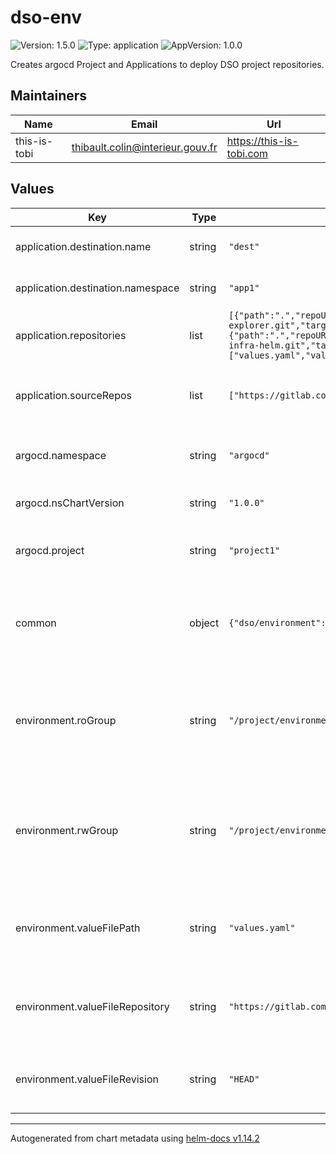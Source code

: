 # dso-env

![Version: 1.5.0](https://img.shields.io/badge/Version-1.5.0-informational?style=flat-square) ![Type: application](https://img.shields.io/badge/Type-application-informational?style=flat-square) ![AppVersion: 1.0.0](https://img.shields.io/badge/AppVersion-1.0.0-informational?style=flat-square)

Creates argocd Project and Applications to deploy DSO project repositories.

## Maintainers

| Name | Email | Url |
| ---- | ------ | --- |
| this-is-tobi | <thibault.colin@interieur.gouv.fr> | <https://this-is-tobi.com> |

## Values

| Key | Type | Default | Description |
|-----|------|---------|-------------|
| application.destination.name | string | `"dest"` | Nom du cluster applicatif cible |
| application.destination.namespace | string | `"app1"` | Nom du namespace applicatif cible |
| application.repositories | list | `[{"path":".","repoURL":"https://gitlab.com/projects/org/demo/quota-explorer.git","targetRevision":"main","valueFiles":[]},{"path":".","repoURL":"https://gitlab.com/projects/org/demo/tuto-java-infra-helm.git","targetRevision":"HEAD","valueFiles":["values.yaml","values-integ.yaml"]}]` | Liste des dépôts à déployer |
| application.sourceRepos | list | `["https://gitlab.com/projects/org/demo"]` | Liste des dépôts à autoriser au niveau du AppProject |
| argocd.namespace | string | `"argocd"` | Namespace de création des objets ArgoCD |
| argocd.nsChartVersion | string | `"1.0.0"` | Version du Chart dso-ns à utiliser |
| argocd.project | string | `"project1"` | Préfixe des projets ArgoCD à créer |
| common | object | `{"dso/environment":"env","dso/organization":"org","dso/project":"project"}` | Informations communes, notamment appliquées en label sur les différents objets |
| environment.roGroup | string | `"/project/environment/RO"` | Nom du groupe à autoriser en lecture seule sur les objets applicatifs (-app) déployés par ArgoCD |
| environment.rwGroup | string | `"/project/environment/RW"` | Nom du groupe à autoriser en lecture/écriture sur les objets applicatifs (-app) déployés par ArgoCD |
| environment.valueFilePath | string | `"values.yaml"` | Chemin du fichier à utiliser lors de la récupération des values |
| environment.valueFileRepository | string | `"https://gitlab.com/projects/Infra/org/demo/infra.git"` | URL du repo avec le fichier values à utiliser pour cet environnement |
| environment.valueFileRevision | string | `"HEAD"` | Revision Git à utiliser lors de la récupération des values |

----------------------------------------------
Autogenerated from chart metadata using [helm-docs v1.14.2](https://github.com/norwoodj/helm-docs/releases/v1.14.2)
